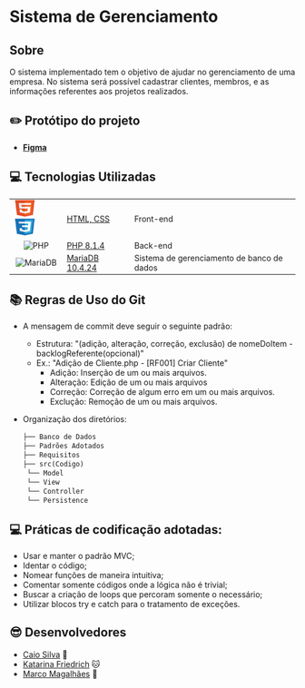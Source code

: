 # Sistema de Gerenciamento

## Sobre

O sistema implementado tem o objetivo de ajudar no gerenciamento de uma empresa. No sistema será possível cadastrar clientes, membros, e as informações referentes aos projetos realizados.

## :pencil2: Protótipo do projeto

-   **[Figma](https://www.figma.com/file/a6pjKOil2gnofPOERM9okO/Projeto-CKM?node-id=0%3A1)**

## :computer: Tecnologias Utilizadas

<table border-collapse=collapse>
  <tr>
    <td><img alt="HTML" height="30" width="40" src="https://raw.githubusercontent.com/devicons/devicon/1119b9f84c0290e0f0b38982099a2bd027a48bf1/icons/html5/html5-original.svg" /> 
    <img alt="CSS" height="30" width="40" src="https://raw.githubusercontent.com/devicons/devicon/1119b9f84c0290e0f0b38982099a2bd027a48bf1/icons/css3/css3-original.svg" /> 
    </td>
    <td><a href="https://www.w3schools.com/html/" target="_blank">HTML, CSS </a></td>
    <td>Front-end</td>
  </tr>
  <tr>
    <td align ="center"><img alt="PHP"  height="30" width="40"  src="https://www.php.net//images/logos/new-php-logo.svg" /></td>
    <td><a href="https://www.php.net/docs.php" target="_blank">PHP 8.1.4</a></td>
    <td>Back-end</td>
  </tr>
  <tr>
    <td align ="center"><img alt="MariaDB" height="30" width="40" src="https://mariadb.org/wp-content/themes/twentynineteen-child/icons/logo_seal.svg" /></td>
    <td><a href="https://mariadb.com" target="_blank">MariaDB 10.4.24</a></td>
    <td>Sistema de gerenciamento de banco de dados</td>
  </tr>
</table>

## :books: Regras de Uso do Git

- A mensagem de commit deve seguir o seguinte padrão:
    - Estrutura: "(adição, alteração, correção, exclusão) de nomeDoItem - backlogReferente(opcional)"
    - Ex.: "Adição de Cliente.php - [RF001] Criar Cliente"
      - Adição: Inserção de um ou mais arquivos.
      - Alteração: Edição de um ou mais arquivos
      - Correção: Correção de algum erro em um ou mais arquivos.
      - Exclução: Remoção de um ou mais arquivos.
    
- Organização dos diretórios:
     ```
    ├── Banco de Dados
    ├── Padrões Adotados
    ├── Requisitos
    ├── src(Codigo)
      └── Model
      └── View
      └── Controller
      └── Persistence
    ```
## :computer: Práticas de codificação adotadas:

- Usar e manter o padrão MVC;
- Identar o código;
- Nomear funções de maneira intuitiva;
- Comentar somente códigos onde a lógica não é trivial;
- Buscar a criação de loops que percoram somente o necessário;
- Utilizar blocos try e catch para o tratamento de exceções.

## :sunglasses: Desenvolvedores

- [Caio Silva](https://github.com/CaioMatheu5) :wolf:
- [Katarina Friedrich](https://github.com/katfr) :cat:
- [Marco Magalhães](https://github.com/lieko0) :owl:
